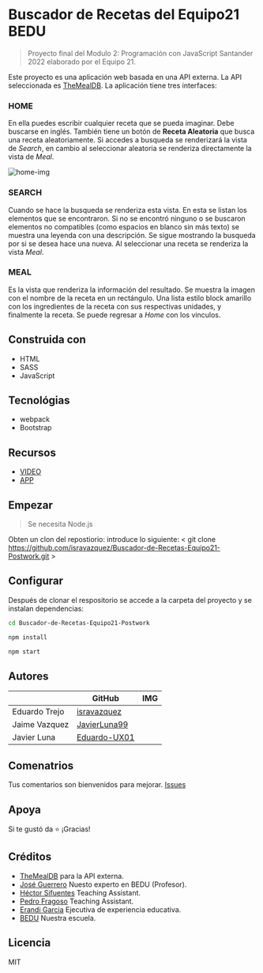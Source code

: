 # Buscador de Recetas del Equipo21 BEDU

> Proyecto final del Modulo 2: Programación con JavaScript Santander 2022 elaborado por el Equipo 21.

Este proyecto es una aplicación web basada en una API externa. La API seleccionada es [TheMealDB](https://www.themealdb.com/api.php).
La aplicación tiene tres interfaces: 

### HOME
En ella puedes escribir cualquier receta que se pueda imaginar. Debe buscarse en inglés. También tiene un botón de **Receta Aleatoria** que busca una receta aleatoriamente. Si accedes a busqueda se renderizará la vista de *Search*, en cambio al seleccionar aleatoria se renderiza directamente la vista de *Meal*.

![home-img](https://drive.google.com/uc?export=view&id=1y-fZGefXk4RA8RrnwkCYPDvP3MGDqAAw)

### SEARCH
Cuando se hace la busqueda se renderiza esta vista. En esta se listan los elementos que se encontraron. Si no se encontró ninguno o se buscaron elementos no compatibles (como espacios en blanco sin más texto) se muestra una leyenda con una descripción. Se sigue mostrando la busqueda por si se desea hace una nueva. Al seleccionar una receta se renderiza la vista *Meal*.


### MEAL
Es la vista que renderiza la información del resultado. Se muestra la imagen con el nombre de la receta en un rectángulo. Una lista estilo block amarillo con los ingredientes de la receta con sus respectivas unidades, y finalmente la receta. Se puede regresar a *Home* con los vinculos.

## Construida con
- HTML
- SASS
- JavaScript

## Tecnológias
- webpack
- Bootstrap

## Recursos
- [VIDEO]()
- [APP]()

## Empezar

> Se necesita Node.js

Obten un clon del repostiorio: introduce lo siguiente:
< git clone https://github.com/isravazquez/Buscador-de-Recetas-Equipo21-Postwork.git >

## Configurar
Después de clonar el respositorio se accede a la carpeta del proyecto y se instalan dependencias:

```sh
cd Buscador-de-Recetas-Equipo21-Postwork
```
```sh
npm install
```
```sh
npm start
```

## Autores
|                |GitHub                                         |IMG                          |
|----------------|-----------------------------------------------|-----------------------------|
|Eduardo Trejo   |[isravazquez](https://github.com/isravazquez)  |                             |
|Jaime Vazquez   |[JavierLuna99](https://github.com/JavierLuna99)|                             |
|Javier Luna     |[Eduardo-UX01](https://github.com/Eduardo-UX01)|                             |

## Comenatrios
Tus comentarios son bienvenidos para mejorar. [Issues](https://github.com/isravazquez/Buscador-de-Recetas-Equipo21-Postwork/issues)

## Apoya
Si te gustó da ⭐️ ¡Gracias!

## Créditos
- [TheMealDB](https://www.themealdb.com/api.php) para la API externa.
- [José Guerrero](https://www.linkedin.com/in/jos%C3%A9-guerrero-3669481/) Nuesto experto en BEDU (Profesor).
- [Héctor Sifuentes](https://www.linkedin.com/in/hectorsifloz) Teaching Assistant.
- [Pedro Fragoso](https://www.linkedin.com/in/pedrofragosomaldonado) Teaching Assistant.
- [Erandi Garcia](https://www.linkedin.com/in/erandi-garc%C3%ADa-b74a341b2/) Ejecutiva de experiencia educativa.
- [BEDU](https://bedu.org/) Nuestra escuela.

## Licencia
MIT
